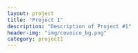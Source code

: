 ```yaml
---
layout: project
title: "Project 1"
description: "Description of Project #1"
header-img: "img/covoice_bg.png"
category: project1
---
```

